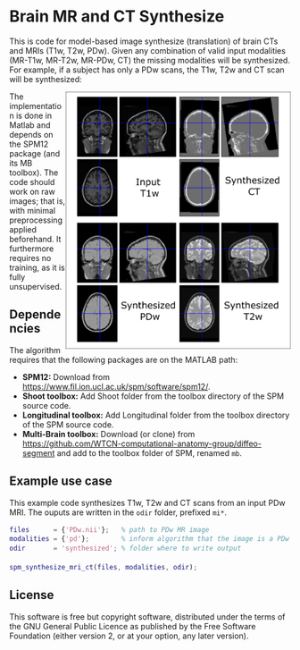 # Brain MR and CT Synthesize
This is code for model-based image synthesize (translation) of brain CTs and MRIs (T1w, T2w, PDw). Given any combination of valid input modalities (MR-T1w, MR-T2w, MR-PDw, CT) the missing modalities will be synthesized. For example, if a subject has only a PDw scans, the T1w, T2w and CT scan will be synthesized:

<img style="float: right;" src="https://github.com/brudfors/synthesize-brain-mri-ct/blob/master/example.png" width="80%" height="80%">

The implementation is done in Matlab and depends on the SPM12 package (and its MB toolbox). The code should work on raw images; that is, with minimal preprocessing applied beforehand. It furthermore requires no training, as it is fully unsupervised.

## Dependencies

The algorithm requires that the following packages are on the MATLAB path:
* **SPM12:** Download from https://www.fil.ion.ucl.ac.uk/spm/software/spm12/.
* **Shoot toolbox:** Add Shoot folder from the toolbox directory of the SPM source code.
* **Longitudinal toolbox:** Add Longitudinal folder from the toolbox directory of the SPM source code.
* **Multi-Brain toolbox:** Download (or clone) from https://github.com/WTCN-computational-anatomy-group/diffeo-segment and add to the toolbox folder of SPM, renamed `mb`.


## Example use case

This example code synthesizes T1w, T2w and CT scans from an input PDw MRI. The ouputs are written in the `odir` folder, prefixed `mi*`.

``` matlab
files      = {'PDw.nii'};   % path to PDw MR image
modalities = {'pd'};        % inform algorithm that the image is a PDw
odir       = 'synthesized'; % folder where to write output

spm_synthesize_mri_ct(files, modalities, odir);
```

## License

This software is free but copyright software, distributed under the terms of the GNU General Public Licence as published by the Free Software Foundation (either version 2, or at your option, any later version).
